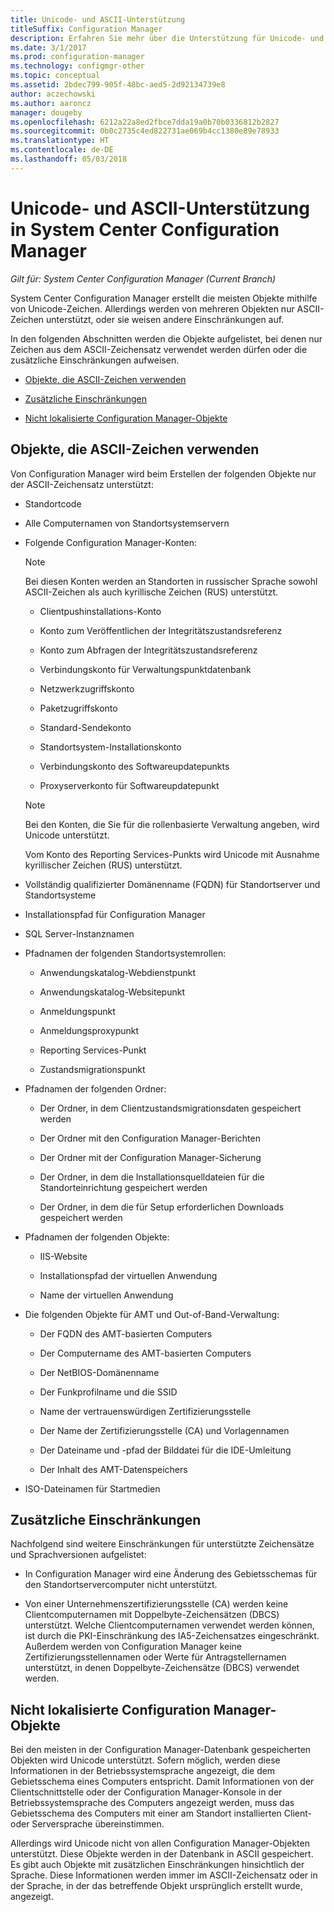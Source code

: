 ```yaml
---
title: Unicode- und ASCII-Unterstützung
titleSuffix: Configuration Manager
description: Erfahren Sie mehr über die Unterstützung für Unicode- und ASCII-Zeichen in System Center Configuration Manager-Objekten.
ms.date: 3/1/2017
ms.prod: configuration-manager
ms.technology: configmgr-other
ms.topic: conceptual
ms.assetid: 2bdec799-905f-48bc-aed5-2d92134739e8
author: aczechowski
ms.author: aaroncz
manager: dougeby
ms.openlocfilehash: 6212a22a8ed2fbce7dda19a0b70b0336812b2827
ms.sourcegitcommit: 0b0c2735c4ed822731ae069b4cc1380e89e78933
ms.translationtype: HT
ms.contentlocale: de-DE
ms.lasthandoff: 05/03/2018
---
```

# <a name="unicode-and-ascii-support-in-system-center-configuration-manager"></a>Unicode- und ASCII-Unterstützung in System Center Configuration Manager

*Gilt für: System Center Configuration Manager (Current Branch)*

System Center Configuration Manager erstellt die meisten Objekte mithilfe von Unicode-Zeichen. Allerdings werden von mehreren Objekten nur ASCII-Zeichen unterstützt, oder sie weisen andere Einschränkungen auf.  

 In den folgenden Abschnitten werden die Objekte aufgelistet, bei denen nur Zeichen aus dem ASCII-Zeichensatz verwendet werden dürfen oder die zusätzliche Einschränkungen aufweisen.  

-   [Objekte, die ASCII-Zeichen verwenden](#BKMK_ASCIIchar)  

-   [Zusätzliche Einschränkungen](#BKMK_OtherCharLimitations)  

-   [Nicht lokalisierte Configuration Manager-Objekte](#BKMK_LangNonLocalize)  

##  <a name="BKMK_ASCIIchar"></a> Objekte, die ASCII-Zeichen verwenden  
 Von Configuration Manager wird beim Erstellen der folgenden Objekte nur der ASCII-Zeichensatz unterstützt:  

-   Standortcode  

-   Alle Computernamen von Standortsystemservern  

-   Folgende Configuration Manager-Konten:  

    > [!NOTE]  
    >  Bei diesen Konten werden an Standorten in russischer Sprache sowohl ASCII-Zeichen als auch kyrillische Zeichen (RUS) unterstützt.  

    -   Clientpushinstallations-Konto  

    -   Konto zum Veröffentlichen der Integritätszustandsreferenz  

    -   Konto zum Abfragen der Integritätszustandsreferenz  

    -   Verbindungskonto für Verwaltungspunktdatenbank  

    -   Netzwerkzugriffskonto  

    -   Paketzugriffskonto  

    -   Standard-Sendekonto  

    -   Standortsystem-Installationskonto  

    -   Verbindungskonto des Softwareupdatepunkts  

    -   Proxyserverkonto für Softwareupdatepunkt  

    > [!NOTE]  
    >  Bei den Konten, die Sie für die rollenbasierte Verwaltung angeben, wird Unicode unterstützt.  
    >   
    >  Vom Konto des Reporting Services-Punkts wird Unicode mit Ausnahme kyrillischer Zeichen (RUS) unterstützt.  

-   Vollständig qualifizierter Domänenname (FQDN) für Standortserver und Standortsysteme  

-   Installationspfad für Configuration Manager  

-   SQL Server-Instanznamen  

-   Pfadnamen der folgenden Standortsystemrollen:  

    -   Anwendungskatalog-Webdienstpunkt  

    -   Anwendungskatalog-Websitepunkt  

    -   Anmeldungspunkt  

    -   Anmeldungsproxypunkt  

    -   Reporting Services-Punkt  

    -   Zustandsmigrationspunkt  

-   Pfadnamen der folgenden Ordner:  

    -   Der Ordner, in dem Clientzustandsmigrationsdaten gespeichert werden  

    -   Der Ordner mit den Configuration Manager-Berichten  

    -   Der Ordner mit der Configuration Manager-Sicherung  

    -   Der Ordner, in dem die Installationsquelldateien für die Standorteinrichtung gespeichert werden  

    -   Der Ordner, in dem die für Setup erforderlichen Downloads gespeichert werden  

-   Pfadnamen der folgenden Objekte:  

    -   IIS-Website  

    -   Installationspfad der virtuellen Anwendung  

    -   Name der virtuellen Anwendung  

-   Die folgenden Objekte für AMT und Out-of-Band-Verwaltung:  

    -   Der FQDN des AMT-basierten Computers  

    -   Der Computername des AMT-basierten Computers  

    -   Der NetBIOS-Domänenname  

    -   Der Funkprofilname und die SSID  

    -   Name der vertrauenswürdigen Zertifizierungsstelle  

    -   Der Name der Zertifizierungsstelle (CA) und Vorlagennamen  

    -   Der Dateiname und -pfad der Bilddatei für die IDE-Umleitung  

    -   Der Inhalt des AMT-Datenspeichers  

-   ISO-Dateinamen für Startmedien  

##  <a name="BKMK_OtherCharLimitations"></a> Zusätzliche Einschränkungen  
 Nachfolgend sind weitere Einschränkungen für unterstützte Zeichensätze und Sprachversionen aufgelistet:  

-   In Configuration Manager wird eine Änderung des Gebietsschemas für den Standortservercomputer nicht unterstützt.  

-   Von einer Unternehmenszertifizierungsstelle (CA) werden keine Clientcomputernamen mit Doppelbyte-Zeichensätzen (DBCS) unterstützt. Welche Clientcomputernamen verwendet werden können, ist durch die PKI-Einschränkung des IA5-Zeichensatzes eingeschränkt. Außerdem werden von Configuration Manager keine Zertifizierungsstellennamen oder Werte für Antragstellernamen unterstützt, in denen Doppelbyte-Zeichensätze (DBCS) verwendet werden.  

##  <a name="BKMK_LangNonLocalize"></a> Nicht lokalisierte Configuration Manager-Objekte  
 Bei den meisten in der Configuration Manager-Datenbank gespeicherten Objekten wird Unicode unterstützt. Sofern möglich, werden diese Informationen in der Betriebssystemsprache angezeigt, die dem Gebietsschema eines Computers entspricht. Damit Informationen von der Clientschnittstelle oder der Configuration Manager-Konsole in der Betriebssystemsprache des Computers angezeigt werden, muss das Gebietsschema des Computers mit einer am Standort installierten Client- oder Serversprache übereinstimmen.  

 Allerdings wird Unicode nicht von allen Configuration Manager-Objekten unterstützt. Diese Objekte werden in der Datenbank in ASCII gespeichert. Es gibt auch Objekte mit zusätzlichen Einschränkungen hinsichtlich der Sprache. Diese Informationen werden immer im ASCII-Zeichensatz oder in der Sprache, in der das betreffende Objekt ursprünglich erstellt wurde, angezeigt.  
